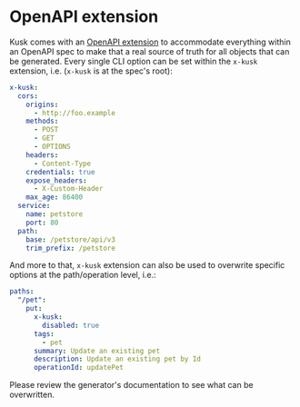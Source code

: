 # OpenAPI extension
Kusk comes with an [OpenAPI extension](https://swagger.io/specification/#specification-extensions) to accommodate everything within 
an OpenAPI spec to make that a real source of truth for all objects that can be generated. Every single CLI option can be set 
within the `x-kusk` extension, i.e. (`x-kusk` is at the spec's root):

```yaml
x-kusk:
  cors:
    origins:
      - http://foo.example
    methods:
      - POST
      - GET
      - OPTIONS
    headers:
      - Content-Type
    credentials: true
    expose_headers:
      - X-Custom-Header
    max_age: 86400
  service:
    name: petstore
    port: 80
  path:
    base: /petstore/api/v3
    trim_prefix: /petstore
```
And more to that, `x-kusk` extension can also be used to overwrite specific options at the path/operation level, i.e.:

```yaml
paths:
  "/pet":
    put:
      x-kusk:
        disabled: true
      tags:
        - pet
      summary: Update an existing pet
      description: Update an existing pet by Id
      operationId: updatePet
```
Please review the generator's documentation to see what can be overwritten.
